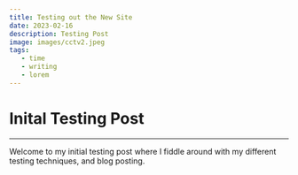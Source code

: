 ```yaml
---
title: Testing out the New Site
date: 2023-02-16
description: Testing Post
image: images/cctv2.jpeg
tags:
   - time
   - writing 
   - lorem 
---
```

# Inital Testing Post
---
Welcome to my initial testing post where I fiddle around with my different testing techniques, and blog posting. 
